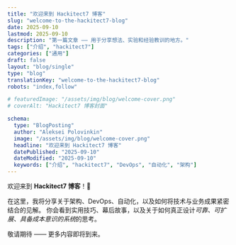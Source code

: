 ```yaml
---
title: "欢迎来到 Hackitect7 博客"
slug: "welcome-to-the-hackitect7-blog"
date: 2025-09-10
lastmod: 2025-09-10
description: "第一篇文章 —— 用于分享想法、实验和经验教训的地方。"
tags: ["介绍", "hackitect7"]
categories: ["通用"]
draft: false
layout: "blog/single"
type: "blog"
translationKey: "welcome-to-the-hackitect7-blog"
robots: "index,follow"

# featuredImage: "/assets/img/blog/welcome-cover.png"
# coverAlt: "Hackitect7 博客封面"

schema:
  type: "BlogPosting"
  author: "Aleksei Polovinkin"
  image: "/assets/img/blog/welcome-cover.png"
  headline: "欢迎来到 Hackitect7 博客"
  datePublished: "2025-09-10"
  dateModified: "2025-09-10"
  keywords: ["介绍", "hackitect7", "DevOps", "自动化", "架构"]
---
```


欢迎来到 **Hackitect7 博客**！🎉

在这里，我将分享关于架构、DevOps、自动化，以及如何将技术与业务成果紧密结合的见解。
你会看到实用技巧、幕后故事，以及关于如何真正设计*可靠、可扩展、具备成本意识的系统*的思考。

敬请期待 —— 更多内容即将到来。
